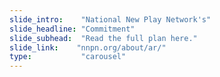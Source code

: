 ```yaml
---
slide_intro:    "National New Play Network's"
slide_headline: "Commitment"
slide_subhead:  "Read the full plan here."
slide_link:    "nnpn.org/about/ar/"
type:           "carousel"
---
```

